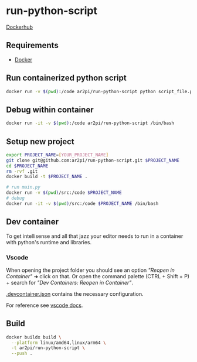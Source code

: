 # run-python-script

[Dockerhub](https://hub.docker.com/repository/docker/ar2pi/run-python-script)

## Requirements

- [Docker](https://www.docker.com/)

## Run containerized python script

```sh
docker run -v $(pwd):/code ar2pi/run-python-script python script_file.py
```

## Debug within container

```sh
docker run -it -v $(pwd):/code ar2pi/run-python-script /bin/bash
```

## Setup new project

```sh
export PROJECT_NAME=[YOUR_PROJECT_NAME]
git clone git@github.com:ar2pi/run-python-script.git $PROJECT_NAME
cd $PROJECT_NAME
rm -rvf .git
docker build -t $PROJECT_NAME .

# run main.py
docker run -v $(pwd)/src:/code $PROJECT_NAME
# debug
docker run -it -v $(pwd)/src:/code $PROJECT_NAME /bin/bash
```

## Dev container

To get intellisense and all that jazz your editor needs to run in a container with python's runtime and libraries.

### Vscode

When opening the project folder you should see an option *"Reopen in Container"* ➜ click on that. Or open the command palette (CTRL + Shift + P) + search for *"Dev Containers: Reopen in Container"*.  

[.devcontainer.json](.devcontainer.json) contains the necessary configuration.

For reference see [vscode docs](https://code.visualstudio.com/docs/devcontainers/create-dev-container).

## Build

```sh
docker buildx build \
  --platform linux/amd64,linux/arm64 \
  -t ar2pi/run-python-script \
  --push .
```
